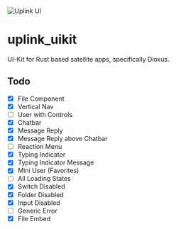![Uplink UI](https://i.imgur.com/X4AGeLz.png)


# uplink_uikit
UI-Kit for Rust based satellite apps, specifically Dioxus.


## Todo

- [x] File Component
- [x] Vertical Nav
- [ ] User with Controls
- [x] Chatbar
- [x] Message Reply
- [x] Message Reply above Chatbar
- [ ] Reaction Menu
- [x] Typing Indicator
- [x] Typing Indicator Message
- [x] Mini User (Favorites)
- [ ] All Loading States
- [x] Switch Disabled
- [x] Folder Disabled
- [x] Input Disabled
- [ ] Generic Error
- [x] File Embed
